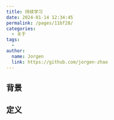 ```yaml
---
title: 持续学习
date: 2024-01-14 12:34:45
permalink: /pages/11bf28/
categories:
  - 关于
tags:
  - 
author: 
  name: Jorgen
  link: https://github.com/jorgen-zhao
---
```

## 背景

## 定义

## 